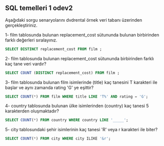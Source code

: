 ##  SQL temelleri 1 odev2
Aşağıdaki sorgu senaryolarını dvdrental örnek veri tabanı üzerinden gerçekleştiriniz.

 1- film tablosunda bulunan replacement_cost sütununda bulunan birbirinden farklı değerleri sıralayınız.

``` sql
SELECT DISTINCT replacement_cost FROM film ;
```

 2- film tablosunda bulunan replacement_cost sütununda birbirinden farklı kaç tane veri vardır?

```sql
SELECT COUNT (DISTINCT replacement_cost) FROM film ;
```

 3- film tablosunda bulunan film isimlerinde (title) kaç tanesini T karakteri ile başlar ve aynı zamanda rating 'G' ye eşittir?

 ```sql
SELECT COUNT(*) FROM film WHERE title LIKE 'T%' AND rating = 'G';
```

4- country tablosunda bulunan ülke isimlerinden (country) kaç tanesi 5 karakterden oluşmaktadır?

 ```sql
SELECT COUNT(*) FROM country WHERE country LIKE '_____';
```

5- city tablosundaki şehir isimlerinin kaç tanesi 'R' veya r karakteri ile biter?

 ```sql
SELECT COUNT(*) FROM city WHERE city ILIKE '&r';
```